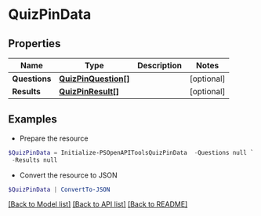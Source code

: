 # QuizPinData
## Properties

Name | Type | Description | Notes
------------ | ------------- | ------------- | -------------
**Questions** | [**QuizPinQuestion[]**](QuizPinQuestion.md) |  | [optional] 
**Results** | [**QuizPinResult[]**](QuizPinResult.md) |  | [optional] 

## Examples

- Prepare the resource
```powershell
$QuizPinData = Initialize-PSOpenAPIToolsQuizPinData  -Questions null `
 -Results null
```

- Convert the resource to JSON
```powershell
$QuizPinData | ConvertTo-JSON
```

[[Back to Model list]](../README.md#documentation-for-models) [[Back to API list]](../README.md#documentation-for-api-endpoints) [[Back to README]](../README.md)

